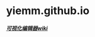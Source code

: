 # yiemm.github.io



##### [可视化编辑器wiki](https://yiemm.github.io/%E5%8F%AF%E8%A7%86%E5%8C%96%E7%BC%96%E8%BE%91%E5%99%A8.html)

